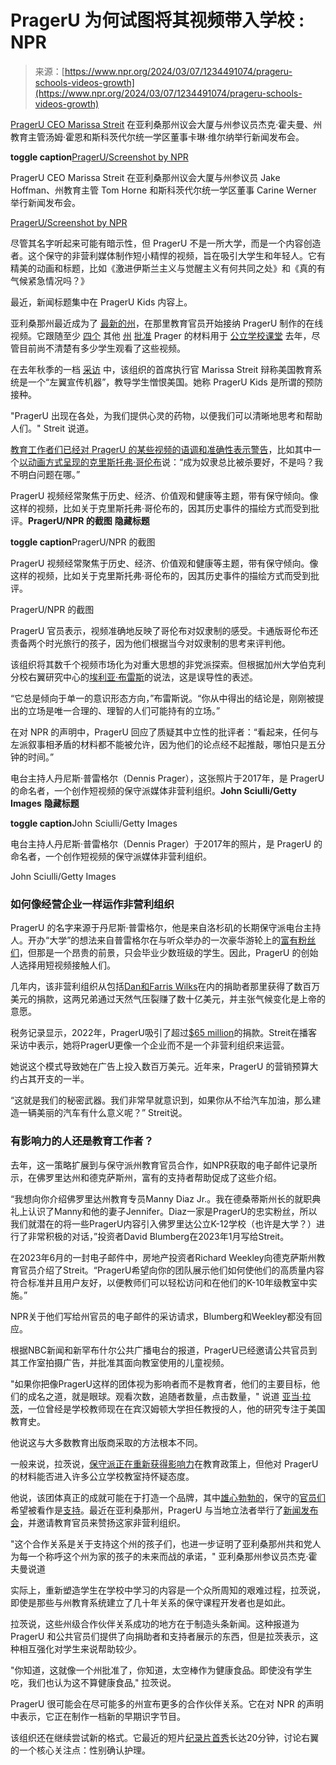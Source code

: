<!--yml

category: 未分类

date: 2024-05-27 14:43:22

-->

# PragerU 为何试图将其视频带入学校 : NPR

> 来源：[https://www.npr.org/2024/03/07/1234491074/prageru-schools-videos-growth](https://www.npr.org/2024/03/07/1234491074/prageru-schools-videos-growth)

[PragerU CEO Marissa Streit](https://www.youtube.com/watch?v=ohGL0FRKPdM) 在亚利桑那州议会大厦与州参议员杰克·霍夫曼、州教育主管汤姆·霍恩和斯科茨代尔统一学区董事卡琳·维尔纳举行新闻发布会。

****toggle caption****[PragerU/Screenshot by NPR](https://www.youtube.com/watch?v=ohGL0FRKPdM)

PragerU CEO Marissa Streit 在亚利桑那州议会大厦与州参议员 Jake Hoffman、州教育主管 Tom Horne 和斯科茨代尔统一学区董事 Carine Werner 举行新闻发布会。

[PragerU/Screenshot by NPR](https://www.youtube.com/watch?v=ohGL0FRKPdM)

尽管其名字听起来可能有暗示性，但 PragerU 不是一所大学，而是一个内容创造者。这个保守的非营利媒体制作短小精悍的视频，旨在吸引大学生和年轻人。它有精美的动画和标题，比如《激进伊斯兰主义与觉醒主义有何共同之处》和《真的有气候紧急情况吗？》

最近，新闻标题集中在 PragerU Kids 内容上。

亚利桑那州最近成为了 [最新的州](https://www.fox10phoenix.com/news/prageru-arizonas-education-department-teams-up-with-controversial-conservative-group)，在那里教育官员开始接纳 PragerU 制作的在线视频。它跟随至少 [四个](https://www.npr.org/2023/08/11/1193534564/videos-by-prageru-a-conservative-media-company-can-be-played-in-florida-classroo) 其他 [州](https://www.npr.org/2023/09/08/1198525663/oklahoma-is-promoting-a-history-curriculum-using-videos-by-conservative-group-pr) [批准](https://www.nhpr.org/nh-news/2023-09-14/conservative-group-prageru-wins-approval-to-offer-online-course-to-nh-students) Prager 的材料用于 [公立学校课堂](https://www.npr.org/2023/08/14/1193557432/florida-education-private-schools-prageru-desantis) 去年，尽管目前尚不清楚有多少学生观看了这些视频。

在去年秋季的一档 [采访](https://www.donorstrust.org/giving-ventures-podcast-making-history-and-civics-fun-and-factual/) 中，该组织的首席执行官 Marissa Streit 辩称美国教育系统是一个“左翼宣传机器”，教导学生憎恨美国。她称 PragerU Kids 是所谓的预防接种。

"PragerU 出现在各处，为我们提供心灵的药物，以便我们可以清晰地思考和帮助人们。" Streit 说道。

[教育工作者们已经对 PragerU 的某些视频的语调和准确性表示警告](https://www.wlrn.org/education/2023-08-09/prageru-videos-florida-schools)，比如其中一个[以动画方式呈现的克里斯托弗·哥伦布](https://www.youtube.com/watch?v=ux54IJ06uHg)说：“成为奴隶总比被杀要好，不是吗？我不明白问题在哪。”

PragerU 视频经常聚焦于历史、经济、价值观和健康等主题，带有保守倾向。像这样的视频，比如关于克里斯托弗·哥伦布的，因其历史事件的描绘方式而受到批评。**PragerU/NPR 的截图** ****隐藏标题****

****toggle caption****PragerU/NPR 的截图

PragerU 视频经常聚焦于历史、经济、价值观和健康等主题，带有保守倾向。像这样的视频，比如关于克里斯托弗·哥伦布的，因其历史事件的描绘方式而受到批评。

PragerU/NPR 的截图

PragerU 官员表示，视频准确地反映了哥伦布对奴隶制的感受。卡通版哥伦布还责备两个时光旅行的孩子，因为他们根据当今对奴隶制的思考来评判他。

该组织将其数千个视频市场化为对重大思想的非党派探索。但根据加州大学伯克利分校右翼研究中心的[埃利亚·布雷斯](https://jrws.berkeley.edu/people/eliah-bures)的说法，这是误导性的表述。

“它总是倾向于单一的意识形态方向，”布雷斯说。“你从中得出的结论是，刚刚被提出的立场是唯一合理的、理智的人们可能持有的立场。”

在对 NPR 的声明中，PragerU 回应了质疑其中立性的批评者：“看起来，任何与左派叙事相矛盾的材料都不能被允许，因为他们的论点经不起推敲，哪怕只是五分钟的时间。”

电台主持人丹尼斯·普雷格尔（Dennis Prager），这张照片于2017年，是 PragerU 的命名者，一个创作短视频的保守派媒体非营利组织。**John Sciulli/Getty Images** ****隐藏标题****

****toggle caption****John Sciulli/Getty Images

电台主持人丹尼斯·普雷格尔（Dennis Prager）于2017年的照片，是 PragerU 的命名者，一个创作短视频的保守派媒体非营利组织。

John Sciulli/Getty Images

### 如何像经营企业一样运作非营利组织

PragerU 的名字来源于丹尼斯·普雷格尔，他是来自洛杉矶的长期保守派电台主持人。开办“大学”的想法来自普雷格尔在与听众举办的一次豪华游轮上的[富有粉丝们](https://www.facebook.com/watch/?v=431214214466836)，但那是一个昂贵的前景，只会毕业少数班级的学生。因此，PragerU 的创始人选择用短视频接触人们。

几年内，该非营利组织从包括[Dan和Farris Wilks](https://www.vice.com/en/article/y3p33j/fracking-farris-dan-wilks-prageru-climate-crisis-denial-shapiro)在内的捐助者那里获得了数百万美元的捐款，这两兄弟通过天然气压裂赚了数十亿美元，并主张气候变化是上帝的意愿。

税务记录显示，2022年，PragerU吸引了超过[$65 million](https://projects.propublica.org/nonprofits/organizations/271763901/202331029349300123/full)的捐款。Streit在播客采访中表示，她将PragerU更像一个企业而不是一个非营利组织来运营。

她说这个模式导致她在广告上投入数百万美元。近年来，PragerU 的营销预算大约占其开支的一半。

“这就是我们的秘密武器。我们非常早就意识到，如果你从不给汽车加油，那么建造一辆美丽的汽车有什么意义呢？” Streit说。

### 有影响力的人还是教育工作者？

去年，这一策略扩展到与保守派州教育官员合作，如NPR获取的电子邮件记录所示，在佛罗里达州和德克萨斯州，富有的支持者帮助促成了这些介绍。

“我想向你介绍佛罗里达州教育专员Manny Diaz Jr.。我在德桑蒂斯州长的就职典礼上认识了Manny和他的妻子Jennifer。Diaz一家是PragerU的忠实粉丝，所以我们就潜在的将一些PragerU内容引入佛罗里达公立K-12学校（也许是大学？）进行了非常积极的对话，”投资者David Blumberg在2023年1月写给Streit。

在2023年6月的一封电子邮件中，房地产投资者Richard Weekley向德克萨斯州教育官员介绍了Streit。“PragerU希望向你的团队展示他们如何使他们的高质量内容符合标准并且用户友好，以便教师们可以轻松访问和在他们的K-10年级教室中实施。”

NPR关于他们写给州官员的电子邮件的采访请求，Blumberg和Weekley都没有回应。

根据NBC新闻和新罕布什尔公共广播电台的报道，PragerU已经邀请公共官员到其工作室拍摄广告，并批准其面向教室使用的儿童视频。

"如果你把像PragerU这样的团体视为影响者而不是教育者，他们的主要目标，他们的成名之道，就是眼球。观看次数，追随者数量，点击数量，" 说道 [亚当·拉茨](https://www.binghamton.edu/history/faculty/profile.html?id=alaats)，一位曾经是学校教师现在在宾汉姆顿大学担任教授的人，他的研究专注于美国教育史。

他说这与大多数教育出版商采取的方法根本不同。

一般来说，拉茨说，[保守派正在重新获得影响力](https://www.npr.org/2024/03/01/1235100280/west-virginia-senate-passes-bill-requiring-schools-show-a-fetal-development-vide)在教育政策上，但他对 PragerU 的材料能否进入许多公立学校教室持怀疑态度。

他说，该团体真正的成就可能在于打造一个品牌，其中[雄心勃勃的](https://www.kulr8.com/elections/montana-state-superintendent-elsie-arntzen-files-to-run-for-congress/article_c8683c5c-37d7-11ee-a611-6bf6ff7dc494.html)，保守的[官员们](https://www.oklahoman.com/restricted/?return=https%3A%2F%2Fwww.oklahoman.com%2Fstory%2Fnews%2Feducation%2F2024%2F01%2F11%2Fryan-walters-state-schools-superintendent-cuts-ties-ossba-ccosa-opsrc-oklahoma%2F72177389007%2F)希望被看作是[支持](https://tucson.com/news/local/education/precollegiate/arizona-schools-republican-tomhorne-prageru-curriculum/article_fc169fa4-c075-11ee-9a1c-3fc1b1d0b20d.html)。最近在亚利桑那州，PragerU 与当地立法者举行了[新闻发布会](https://www.prageru.com/video/prageru-kids-is-now-in-arizona-schools)，并邀请教育官员来赞扬这家非营利组织。

"这个合作关系是关于支持这个州的孩子们，也进一步证明了亚利桑那州共和党人为每一个称呼这个州为家的孩子的未来而战的承诺，" 亚利桑那州参议员杰克·霍夫曼说道

实际上，重新塑造学生在学校中学习的内容是一个众所周知的艰难过程，拉茨说，即使是那些与州教育系统建立了几十年关系的保守课程开发者也是如此。

拉茨说，这些州级合作伙伴关系成功的地方在于制造头条新闻。这种报道为 PragerU 和公共官员们提供了向捐助者和支持者展示的东西，但是拉茨表示，这种相互强化对学生来说帮助较少。

"你知道，这就像一个州批准了，你知道，太空棒作为健康食品。即使没有学生吃，我们也认为这不算健康食品," 拉茨说。

PragerU 很可能会在尽可能多的州宣布更多的合作伙伴关系。它在对 NPR 的声明中表示，它正在制作一档新的早期识字节目。

该组织还在继续尝试新的格式。它最近的短片[纪录片首秀](https://www.nbcnews.com/nbc-out/out-news/prageru-buys-takeover-ad-x-part-1m-campaign-promote-polarizing-detrans-rcna123351)长达20分钟，讨论右翼的一个核心关注点：性别确认护理。
